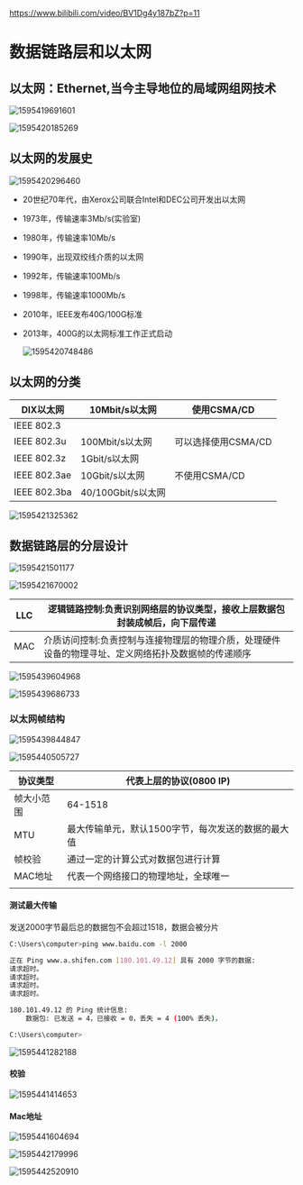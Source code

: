  https://www.bilibili.com/video/BV1Dg4y187bZ?p=11 

# 数据链路层和以太网

## 以太网：Ethernet,当今主导地位的局域网组网技术

![1595419691601](数据链路层和以太网.assets/1595419691601.png)

![1595420185269](数据链路层和以太网.assets/1595420185269.png)

## 以太网的发展史

![1595420296460](数据链路层和以太网.assets/1595420296460.png)

* 20世纪70年代，由Xerox公司联合Intel和DEC公司开发出以太网

* 1973年，传输速率3Mb/s(实验室)

* 1980年，传输速率10Mb/s

* 1990年，出现双绞线介质的以太网

* 1992年，传输速率100Mb/s

* 1998年，传输速率1000Mb/s

* 2010年，IEEE发布40G/100G标准

* 2013年，400G的以太网标准工作正式启动

  ![1595420748486](数据链路层和以太网.assets/1595420748486.png)

## 以太网的分类

| DIX以太网    | 10Mbit/s以太网     | 使用CSMA/CD         |
| ------------ | ------------------ | ------------------- |
| IEEE 802.3   |                    |                     |
| IEEE 802.3u  | 100Mbit/s以太网    | 可以选择使用CSMA/CD |
| IEEE 802.3z  | 1Gbit/s以太网      |                     |
| IEEE 802.3ae | 10Gbit/s以太网     | 不使用CSMA/CD       |
| IEEE 802.3ba | 40/100Gbit/s以太网 |                     |

![1595421325362](数据链路层和以太网.assets/1595421325362.png)

## 数据链路层的分层设计

![1595421501177](数据链路层和以太网.assets/1595421501177.png)

![1595421670002](数据链路层和以太网.assets/1595421670002.png)

| LLC  | 逻辑链路控制:负责识别网络层的协议类型，接收上层数据包封装成帧后，向下层传递 |
| ---- | ------------------------------------------------------------ |
| MAC  | 介质访问控制:负责控制与连接物理层的物理介质，处理硬件设备的物理寻址、定义网络拓扑及数据帧的传递顺序 |

 ![1595439604968](数据链路层和以太网.assets/1595439604968.png)

![1595439686733](数据链路层和以太网.assets/1595439686733.png)

### 以太网帧结构

![1595439844847](数据链路层和以太网.assets/1595439844847.png)

![1595440505727](数据链路层和以太网.assets/1595440505727.png)

| 协议类型   | 代表上层的协议(0800 IP)                            |
| ---------- | -------------------------------------------------- |
| 帧大小范围 | 64-1518                                            |
| MTU        | 最大传输单元，默认1500字节，每次发送的数据的最大值 |
| 帧校验     | 通过一定的计算公式对数据包进行计算                 |
| MAC地址    | 代表一个网络接口的物理地址，全球唯一               |
|            |                                                    |

#### 测试最大传输

发送2000字节最后总的数据包不会超过1518，数据会被分片

```bash
C:\Users\computer>ping www.baidu.com -l 2000

正在 Ping www.a.shifen.com [180.101.49.12] 具有 2000 字节的数据:
请求超时。
请求超时。
请求超时。
请求超时。

180.101.49.12 的 Ping 统计信息:
    数据包: 已发送 = 4，已接收 = 0，丢失 = 4 (100% 丢失)，

C:\Users\computer>
```

![1595441282188](数据链路层和以太网.assets/1595441282188.png)

#### 校验

![1595441414653](数据链路层和以太网.assets/1595441414653.png)

#### Mac地址

![1595441604694](数据链路层和以太网.assets/1595441604694.png)

![1595442179996](数据链路层和以太网.assets/1595442179996.png)

![1595442520910](数据链路层和以太网.assets/1595442520910.png)